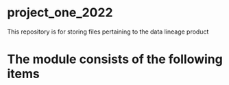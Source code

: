 # project_one_2022
This repository is for storing files pertaining to the data lineage product

# The module consists of the following items
